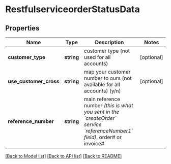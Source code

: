# RestfulserviceorderStatusData

## Properties
Name | Type | Description | Notes
------------ | ------------- | ------------- | -------------
**customer_type** | **string** | customer type (not used for all accounts) | [optional] 
**use_customer_cross** | **string** | map your customer number to ours (not available for all accounts) (y/n) | [optional] 
**reference_number** | **string** | main reference number _(this is what you sent in the &#x60;createOrder&#x60; service &#x60;referenceNumber1&#x60; field)_, order# or invoice# | 

[[Back to Model list]](../../README.md#documentation-for-models) [[Back to API list]](../../README.md#documentation-for-api-endpoints) [[Back to README]](../../README.md)

